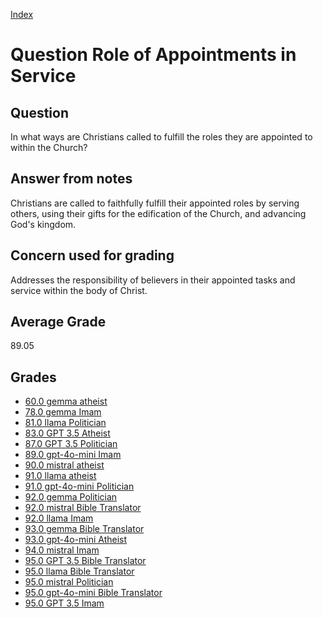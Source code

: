 
[Index](../../index.md)
# Question Role of Appointments in Service
## Question
In what ways are Christians called to fulfill the roles they are appointed to within the Church?

## Answer from notes
Christians are called to faithfully fulfill their appointed roles by serving others, using their gifts for the edification of the Church, and advancing God's kingdom.

## Concern used for grading
Addresses the responsibility of believers in their appointed tasks and service within the body of Christ.

## Average Grade
89.05

## Grades
 * [60.0 gemma atheist](../answers/gemma_atheist/Role_of_Appointments_in_Service.md)
 * [78.0 gemma Imam](../answers/gemma_Imam/Role_of_Appointments_in_Service.md)
 * [81.0 llama Politician](../answers/llama_Politician/Role_of_Appointments_in_Service.md)
 * [83.0 GPT 3.5 Atheist](../answers/GPT_3.5_Atheist/Role_of_Appointments_in_Service.md)
 * [87.0 GPT 3.5 Politician](../answers/GPT_3.5_Politician/Role_of_Appointments_in_Service.md)
 * [89.0 gpt-4o-mini Imam](../answers/gpt-4o-mini_Imam/Role_of_Appointments_in_Service.md)
 * [90.0 mistral atheist](../answers/mistral_atheist/Role_of_Appointments_in_Service.md)
 * [91.0 llama atheist](../answers/llama_atheist/Role_of_Appointments_in_Service.md)
 * [91.0 gpt-4o-mini Politician](../answers/gpt-4o-mini_Politician/Role_of_Appointments_in_Service.md)
 * [92.0 gemma Politician](../answers/gemma_Politician/Role_of_Appointments_in_Service.md)
 * [92.0 mistral Bible Translator](../answers/mistral_Bible_Translator/Role_of_Appointments_in_Service.md)
 * [92.0 llama Imam](../answers/llama_Imam/Role_of_Appointments_in_Service.md)
 * [93.0 gemma Bible Translator](../answers/gemma_Bible_Translator/Role_of_Appointments_in_Service.md)
 * [93.0 gpt-4o-mini Atheist](../answers/gpt-4o-mini_Atheist/Role_of_Appointments_in_Service.md)
 * [94.0 mistral Imam](../answers/mistral_Imam/Role_of_Appointments_in_Service.md)
 * [95.0 GPT 3.5 Bible Translator](../answers/GPT_3.5_Bible_Translator/Role_of_Appointments_in_Service.md)
 * [95.0 llama Bible Translator](../answers/llama_Bible_Translator/Role_of_Appointments_in_Service.md)
 * [95.0 mistral Politician](../answers/mistral_Politician/Role_of_Appointments_in_Service.md)
 * [95.0 gpt-4o-mini Bible Translator](../answers/gpt-4o-mini_Bible_Translator/Role_of_Appointments_in_Service.md)
 * [95.0 GPT 3.5 Imam](../answers/GPT_3.5_Imam/Role_of_Appointments_in_Service.md)
